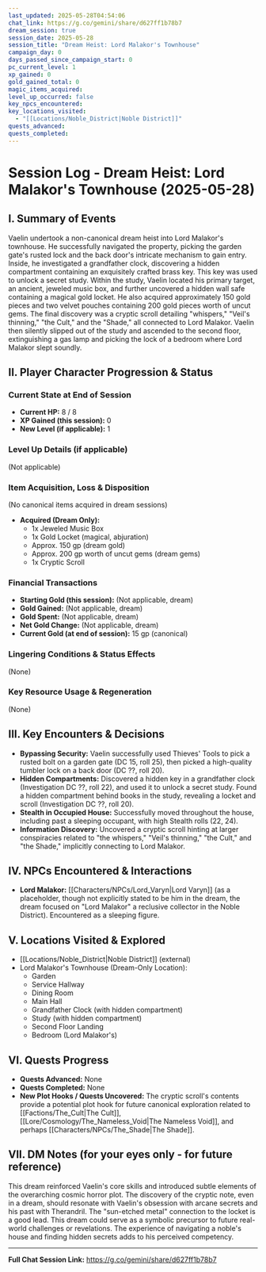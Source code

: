 ```yaml
---
last_updated: 2025-05-28T04:54:06
chat_link: https://g.co/gemini/share/d627ff1b78b7
dream_session: true
session_date: 2025-05-28
session_title: "Dream Heist: Lord Malakor's Townhouse"
campaign_day: 0
days_passed_since_campaign_start: 0
pc_current_level: 1
xp_gained: 0
gold_gained_total: 0
magic_items_acquired: 
level_up_occurred: false
key_npcs_encountered: 
key_locations_visited:
  - "[[Locations/Noble_District|Noble District]]"
quests_advanced: 
quests_completed:
---
```


# Session Log - Dream Heist: Lord Malakor's Townhouse (2025-05-28)

## I. Summary of Events

Vaelin undertook a non-canonical dream heist into Lord Malakor's townhouse. He successfully navigated the property, picking the garden gate's rusted lock and the back door's intricate mechanism to gain entry. Inside, he investigated a grandfather clock, discovering a hidden compartment containing an exquisitely crafted brass key. This key was used to unlock a secret study. Within the study, Vaelin located his primary target, an ancient, jeweled music box, and further uncovered a hidden wall safe containing a magical gold locket. He also acquired approximately 150 gold pieces and two velvet pouches containing 200 gold pieces worth of uncut gems. The final discovery was a cryptic scroll detailing "whispers," "Veil's thinning," "the Cult," and the "Shade," all connected to Lord Malakor. Vaelin then silently slipped out of the study and ascended to the second floor, extinguishing a gas lamp and picking the lock of a bedroom where Lord Malakor slept soundly.

## II. Player Character Progression & Status

### Current State at End of Session
* **Current HP:** 8 / 8
* **XP Gained (this session):** 0
* **New Level (if applicable):** 1

### Level Up Details (if applicable)
(Not applicable)

### Item Acquisition, Loss & Disposition
(No canonical items acquired in dream sessions)
* **Acquired (Dream Only):**
    * 1x Jeweled Music Box
    * 1x Gold Locket (magical, abjuration)
    * Approx. 150 gp (dream gold)
    * Approx. 200 gp worth of uncut gems (dream gems)
    * 1x Cryptic Scroll

### Financial Transactions
* **Starting Gold (this session):** (Not applicable, dream)
* **Gold Gained:** (Not applicable, dream)
* **Gold Spent:** (Not applicable, dream)
* **Net Gold Change:** (Not applicable, dream)
* **Current Gold (at end of session):** 15 gp (canonical)

### Lingering Conditions & Status Effects
(None)

### Key Resource Usage & Regeneration
(None)


## III. Key Encounters & Decisions

* **Bypassing Security:** Vaelin successfully used Thieves' Tools to pick a rusted bolt on a garden gate (DC 15, roll 25), then picked a high-quality tumbler lock on a back door (DC ??, roll 20).
* **Hidden Compartments:** Discovered a hidden key in a grandfather clock (Investigation DC ??, roll 22), and used it to unlock a secret study. Found a hidden compartment behind books in the study, revealing a locket and scroll (Investigation DC ??, roll 20).
* **Stealth in Occupied House:** Successfully moved throughout the house, including past a sleeping occupant, with high Stealth rolls (22, 24).
* **Information Discovery:** Uncovered a cryptic scroll hinting at larger conspiracies related to "the whispers," "Veil's thinning," "the Cult," and "the Shade," implicitly connecting to Lord Malakor.

## IV. NPCs Encountered & Interactions

* **Lord Malakor:** [[Characters/NPCs/Lord_Varyn\|Lord Varyn]] (as a placeholder, though not explicitly stated to be him in the dream, the dream focused on "Lord Malakor" a reclusive collector in the Noble District). Encountered as a sleeping figure.

## V. Locations Visited & Explored

* [[Locations/Noble_District\|Noble District]] (external)
* Lord Malakor's Townhouse (Dream-Only Location):
    * Garden
    * Service Hallway
    * Dining Room
    * Main Hall
    * Grandfather Clock (with hidden compartment)
    * Study (with hidden compartment)
    * Second Floor Landing
    * Bedroom (Lord Malakor's)

## VI. Quests Progress

* **Quests Advanced:** None
* **Quests Completed:** None
* **New Plot Hooks / Quests Uncovered:** The cryptic scroll's contents provide a potential plot hook for future canonical exploration related to [[Factions/The_Cult\|The Cult]], [[Lore/Cosmology/The_Nameless_Void\|The Nameless Void]], and perhaps [[Characters/NPCs/The_Shade\|The Shade]].

## VII. DM Notes (for your eyes only - for future reference)

This dream reinforced Vaelin's core skills and introduced subtle elements of the overarching cosmic horror plot. The discovery of the cryptic note, even in a dream, should resonate with Vaelin's obsession with arcane secrets and his past with Therandril. The "sun-etched metal" connection to the locket is a good lead. This dream could serve as a symbolic precursor to future real-world challenges or revelations. The experience of navigating a noble's house and finding hidden secrets adds to his perceived competency.

---
**Full Chat Session Link:** https://g.co/gemini/share/d627ff1b78b7